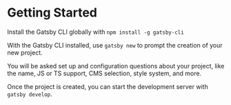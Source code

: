 # Getting Started

Install the Gatsby CLI globally with `npm install -g gatsby-cli`

With the Gatsby CLI installed, use `gatsby new` to prompt the creation of your new project.

You will be asked set up and configuration questions about your project, like the name, JS or TS support, CMS selection, style system, and more.

Once the project is created, you can start the development server with `gatsby develop`.

